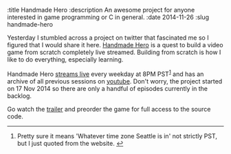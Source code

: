 :title Handmade Hero
:description An awesome project for anyone interested in game programming or C in general.
:date 2014-11-26
:slug handmade-hero


<p>Yesterday I stumbled across a project on twitter that fascinated me so I figured that I would share it here.
<a href="http://handmadehero.org/">Handmade Hero</a> is a quest to build a video game from scratch completely live streamed.
Building from scratch is how I like to do everything, especially learning.</p>

<p>Handmade Hero <a href="http://www.twitch.tv/handmade_hero">streams live</a> every weekday at 8PM PST<sup id="fnref1"><a href="#fn1" rel="footnote">1</a></sup> and has an archive of all previous sessions on <a href="https://www.youtube.com/user/handmadeheroarchive">youtube</a>. Don&#39;t worry, the project started on 17 Nov 2014 so there are only a handful of episodes currently in the backlog.</p>

<p>Go watch the <a href="https://www.youtube.com/watch?v=A2dxjOjWHxQ">trailer</a> and preorder the game for full access to the source code.</p>

<div class="footnotes">
<hr>
<ol>

<li id="fn1">
<p>Pretty sure it means &#39;Whatever time zone Seattle is in&#39; not strictly PST, but I just quoted from the website.&nbsp;<a href="#fnref1" rev="footnote">&#8617;</a></p>
</li>

</ol>
</div>
